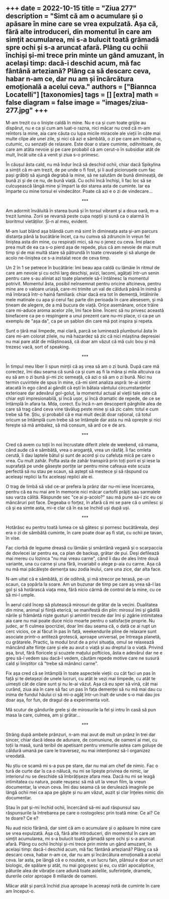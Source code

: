 
+++
date = 2022-10-15
title = "Ziua 277"
description = "Simt că am o acumulare și o apăsare în mine care se vrea expulzată. Așa că, fără alte introduceri, din momentul în care am simțit acumularea, mi s-a bulucit toată grămadă spre ochi și s-a aruncat afară. Plâng cu ochii închiși și-mi trece prin minte un gând amuzant, în același timp: dacă-i deschid acum, mă fac fântână arteziană? Plâng ca să descarc ceva, habar n-am ce, dar nu am și încărcătura emoțională a acelui ceva."
authors = ["Biannca Locatelli"]
[taxonomies]
tags = []
[extra]
math = false
diagram = false
image = "images/ziua-277.jpg"
+++
---

M-am trezit cu o liniște caldă în mine. Nu e ca și cum toate grijile au dispărut, nu e ca și cum am luat-o razna, nici măcar nu cred că m-am reîntors la mine, aia care căuta cu lupa micile miracole ale vieții în câte mai multe clipe ale unei zile, și nici că azi e sâmbătă, o zi pe care am îmbibat-o, cutumic, cu senzații de relaxare. Este doar o stare cuminte, odihnitoare, de care am atâta nevoie și pe care probabil că am cerut-o în subsidiar atât de mult, încât uite că a venit și ziua s-o primesc.

În căușul ăsta cald, nu mă îndur încă să deschid ochii, chiar dacă Spikylina a simțit că m-am trezit, de pe unde o fi fost, și îi aud piciorușele cum fac pași grăbiți să ajungă degrabă la mine, să ne salutăm de bună dimineață, de bună zi și de ce nu, de bună viață. Cu ochii încă închiși, îi fac loc să se culcușească lângă mine și împart la doi starea asta de cuminte. Iar ea împarte cu mine torsul ei vindecător. Poate că azi e o zi de vindecare…

<p style="text-align: center;">***</p>

Am adormit învăluită în starea bună și în torsul vibrant și a doua oară, m-a trezit lumina. Zorii se revarsă peste cupa nopții și sună ca o alarmă în bioritmul vietăților. Și-n al meu, evident.

M-am luat blând așa blândă cum mă simt în dimineața asta și-am parcurs distanța până la bucătărie încet, ca nu cumva să zdruncin în vreun fel liniștea asta din mine, cu respirații mici, să nu o jenez cu ceva. Îmi place prea mult de ea ca s-o pierd așa de repede, plus că am nevoie de mai mult timp și de mai multă stare să pătrundă în toate crevasele și să alunge de acolo ne-liniștea ce s-a instalat rece de ceva timp.

Un 2 în 1 se petrece în bucătărie: îmi beau apa caldă cu lămâie în ritmul de care am nevoie și cu ochii larg deschiși, avizi, lacomi, agățați într-un senin pentru care s-au aliniat azi toate planetele să-l întâlnesc la momentul potrivit. Momentul ăsta, posibil neînsemnat pentru oricine altcineva, pentru mine are o valoare uriașă, care-mi trimite un val de căldură până în inimă și mă îmbracă într-o haină familiară: chiar dacă era tot în demență, întâlnirile mele matinale cu apa și cerul fac parte din perioada în care alesesem, și mă țineam de alegere, de a mă bucura de viață. Orice asemănare, orice trăire care mi-aduce aroma acelor zile, îmi face bine. Încerc să nu privesc această binefacere ca pe o respingere a unui prezent care nu-mi place, ci ca pe un exemplu de "așa da", ca pe un șablon din care mă pot inspira și repeta.

Sunt o țâră mai limpede, mai clară, parcă se luminează plumburiul ăsta în care mi-am colorat zilele, nu mă hazardez să zic că nici mlaștina depresiei nu mai pare atât de mlăștinoasă, că doar am văzut că mă culc bou și mă trezesc vacă, sort of speaking.

<p style="text-align: center;">***</p>

În timpul meu liber îi spun minții că aș vrea să am o zi bună. După care mă corectez, îmi dau seama că sună ca și cum aș fi la mâna și mila altcuiva ca eu să am o zi bună și-mi zic semeață, că azi o să am o zi bună. Nici nu termin cuvintele de spus în mine, că-mi simt analiza aspră: te-ai simțit atacată în ego când ai gândit că ești în bătaia vântului circumstanțelor exterioare dar adevărul gol-goluț, la momentul actual al vieții tale este că chiar ești impresionabilă, și încă ușor, și încă dramatic de repede, de ce se întâmplă în afara ta. Mda, corect. Eu încă n-am descoperit pârghiile alea de care să trag când ceva vine tăvălug peste mine și să zic calm: totul e cum trebe să fie. Știu, și probabil că e mai mult decât doar rațional, că totul oricum se întâmplă cum trebe să se întâmple dar asta nu mă oprește și nici ferește să mă ambalez, să mă consum, să ard ce e de ars.

<p style="text-align: center;">***</p>

Cred că avem cu toții în noi încrustate diferit zilele de weekend, că mama, când aude că e sămbătă, vrea o aroganță, vrea un răsfăț. Îi fac omleta cerută, îi dau laptele bătul și sunt de acord și cu cafeluța mică pe care o vrea. Cu mult zahăr. Pofta asta de zahăr transpiră prin toți porii ei și iese la suprafață pe unde găsește portițe iar pentru mine cafeaua este scuza perfectă să nu stau pe scaun, să aștept să mestece și să răspund cu aceleași replici la fix aceleași replici ale ei.

O trag de limbă să văd ce-ar prefera la prânz dar nu-mi iese încercarea, pentru că ea nu mai are în memorie nici măcar cartofii prăjiți sau sarmalele sau varza călită. Răspunde sec "ce ai p-acolo?" sau mă pune să-i zic eu ce mâncăruri pot face. Degeaba o forțez, în afară că mi se pare că o umilesc și că și ea simte asta, mi-e clar că în ea se închid uși după uși.

<p style="text-align: center;">***</p>

Hotărăsc eu pentru toată lumea ce să gătesc și pornesc bucătăreala, deși era o zi de sâmbătă cuminte, în care poate doar aș fi stat, cu ochii pe tavan, în vise.

Fac ciorbă de legume dreasă cu lămâie și smântână vegană și o scarpaccia de dovlecei iar pentru ea, ca plan de backup, grătar de pui. Deși defilează mai mereu cu lozinca "nu mai vreau carne", când îi dau de ales între două variante, una cu carne și una fără, invariabil o alege p-aia cu carne. Așa că nu mă mai păcălește demența sau zodia leului, care una zice, dar alta face.

N-am uitat că e sâmbătă, zi de odihnă, și mă strecor pe terasă, pe-un scaun, ca șopârla la soare. Am un buzunar de timp pe care aș vrea să-l las gol și să hotărască viața mea, fără nicio cârmă de control de la mine, cu ce să mi-l umple.

În aerul cald încep să plutească mirosuri de grătar de la vecini. Dualitatea din mine, animal și ființă eterică, se manifestă din plin: mirosul îmi și gâdilă nările și frământă niște gusturi și amintiri trecute dar îmi și zgârie intimitatea aia care nu mai poate duce nicio moarte pentru o satisfacție proprie. Nu judec, ar fi culmea ipocriziei, doar îmi dau seama că, o dată ce ai rupt un cerc vicios, ce ai făcut în pas în față, weekendurile pline de relaxare sunt asociate printr-o antiteză grotescă, aproape universal, pe întreaga planetă, cu grătarele. Practic, la modul brut de a privi situația, omul se relaxează mâncând alte ființe care și ele au avut o viață și au dreptul la o viață. Privind așa, brut, fără floricele și scuzele mațului pofticios, ăsta e adevărul dar ne e greu să-l vedem sau dacă-l vedem, căutăm repede motive care ne susură cald și liniștitor că "trebe să mănânci carne".

Fix așa cred că se întâmplă în toate aspectele vieții: cu cât faci un pas în față și te detașezi de unele lucruri, cu atât le vezi mai limpede, cu atât te uimești cât de clare sunt și nu le-ai văzut. Așa că eu sper să vină, cât mai curând, ziua aia în care să fac un pas în fața demenței să nu mă mai dau cu inima de fundul hăului ci să mi-o agăț într-un înalt de unde s-o mai dau jos doar așa, for fun, de dragul de a experimenta voit.

Mă scutur de gândurile grele și de mirosurile la fel și intru în casă să pun masa la care, culmea, am și grătar…

<p style="text-align: center;">***</p>

Strâng după ambele prânzuri, n-am mai avut de mult un prânz în trei dar sincer, chiar dacă ideea de adunare, de comuniune, de oameni ai mei, cu toții la masă, sună teribil de apetisant pentru vremurile astea cam golușe de căldură umană pe care le traversez, nu mai intenționez să-l organizez vreodată.

Nu știu ce scamă mi s-a pus pe stare, dar nu mai am chef de nimic. Fac o tură de curte dar îs ca o nălucă, nu mi se lipește privirea de nimic, iar interiorul nu se deschide să îmbrățișeze afara mea. Dacă nu mi se leagă intimitatea cu natura, poate reușesc să mă uit la vreun film, la vreun documentar, la vreun ceva. Îmi dau seama că se derulează imaginile pe lângă ochii mei ca apa pe gâște și nu am văzut, auzit și clar înțeles nimic din documentar.

Stau în pat și-mi închid ochii, încercând să-mi aud răspunsul sau răspunsurile la întrebarea pe care o rostogolesc prin toată mine: Ce ai? Ce te doare? Ce e?

Nu aud nicio fărâmă, dar simt că am o acumulare și o apăsare în mine care se vrea expulzată. Așa că, fără alte introduceri, din momentul în care am simțit acumularea, mi s-a bulucit toată grămadă spre ochi și s-a aruncat afară. Plâng cu ochii închiși și-mi trece prin minte un gând amuzant, în același timp: dacă-i deschid acum, mă fac fântână arteziană? Plâng ca să descarc ceva, habar n-am ce, dar nu am și încărcătura emoțională a acelui ceva. Iar asta, pe lângă că e o noutate, e un lucru fain, plânsul e doar un act biologic, de spălare și atât, nu mai gogoșesc și eu, cu stări apocaliptice, păturile alea de vibrație care adună toate aolelile, suferințele, dramele, durerile celor aproape 8 miliarde de oameni.

Măcar atât și parcă închid ziua aproape în aceeași notă de cuminte în care am început-o.
